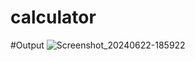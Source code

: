 # calculator

#Output
![Screenshot_20240622-185922](https://github.com/Abdulaowalasif/calculator/assets/98799771/85948fd5-318c-42ef-a0ef-188019a70d38)
